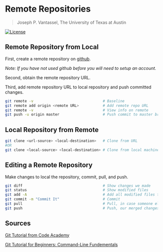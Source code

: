 # Remote Repositories

> Joseph P. Vantassel, The University of Texas at Austin

[![License](https://img.shields.io/badge/license-CC--By--SA--4.0-brightgreen.svg)](https://github.com/jpvantassel/git-course/blob/master/LICENSE.md)

## Remote Repository from Local

First, create a remote repository on [github](https://github.com/).

_Note: If you have not used github before you will need to setup an account._

Second, obtain the remote repository URL.

Third, add remote repository URL to local repository and push committed changes.

```bash
git remote -v                                # Baseline
git remote add origin <remote URL>           # Add remote repo URL
git remote -v                                # View info on remote
git push -u origin master                    # Push commit to master branch.
```

## Local Repository from Remote

```bash
git clone <url-source> <local-destination>   # Clone from URL
#OR
git clone <local-source> <local-destination> # Clone from local machine
```

## Editing a Remote Repository

Make changes to local the repository, commit, pull, and push.

```bash
git diff                                     # Show changes we made
git status                                   # Show modified files
git add -A                                   # Add all modified files to the staging area
git commit -m "Commit It"                    # Commit
git pull                                     # Pull, in case someone else has made a change
git push                                     # Push, our merged changes
```

## Sources

[Git Tutorial from Code Academy](https://www.codecademy.com/learn/learn-git)

[Git Tutorial for Beginners: Command-Line Fundementals](https://www.youtube.com/watch?v=HVsySz-h9r4&t=292s)
